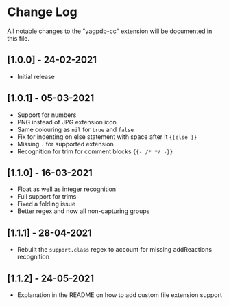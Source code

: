 # Change Log

All notable changes to the "yagpdb-cc" extension will be documented in this file.

## [1.0.0] - 24-02-2021

- Initial release

## [1.0.1] - 05-03-2021
- Support for numbers
- PNG instead of JPG extension icon
- Same colouring as `nil` for `true` and `false`
- Fix for indenting on else statement with space after it `{{else }}`
- Missing `.` for supported extension
- Recognition for trim for comment blocks `{{- /* */ -}}`

## [1.1.0] - 16-03-2021
- Float as well as integer recognition
- Full support for trims
- Fixed a folding issue
- Better regex and now all non-capturing groups

## [1.1.1] - 28-04-2021
- Rebuilt the `support.class` regex to account for missing addReactions recognition

## [1.1.2] - 24-05-2021
- Explanation in the README on how to add custom file extension support